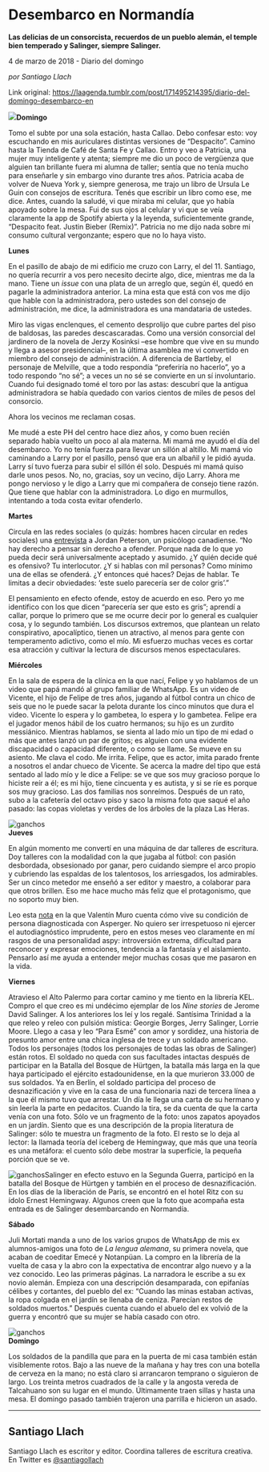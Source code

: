 # Desembarco en Normandía

**Las delicias de un consorcista, recuerdos de un pueblo alemán, el temple bien temperado y Salinger, siempre Salinger.**

4 de marzo de 2018 - Diario del domingo

_por Santiago Llach_

Link original: https://laagenda.tumblr.com/post/171495214395/diario-del-domingo-desembarco-en

![](https://64.media.tumblr.com/fc0eab3c973c5f64193529dd0dd11364/tumblr_inline_pk0xhiazZB1t6q87u_500.jpg)**Domingo**

Tomo el subte por una sola estación, hasta Callao. Debo confesar esto: voy escuchando en mis auriculares distintas versiones de “Despacito”. Camino hasta la Tienda de Café de Santa Fe y Callao. Entro y veo a Patricia, una mujer muy inteligente y atenta; siempre me dio un poco de vergüenza que alguien tan brillante fuera mi alumna de taller; sentía que no tenía mucho para enseñarle y sin embargo vino durante tres años. Patricia acaba de volver de Nueva York y, siempre generosa, me trajo un libro de Ursula Le Guin con consejos de escritura. Tenés que escribir un libro como ese, me dice. Antes, cuando la saludé, vi que miraba mi celular, que yo había apoyado sobre la mesa. Fui de sus ojos al celular y vi que se veía claramente la app de Spotify abierta y la leyenda, suficientemente grande, “Despacito feat. Justin Bieber (Remix)”. Patricia no me dijo nada sobre mi consumo cultural vergonzante; espero que no lo haya visto. 

  
**Lunes**

En el pasillo de abajo de mi edificio me cruzo con Larry, el del 11. Santiago, no quería recurrir a vos pero necesito decirte algo, dice, mientras me da la mano. Tiene un *issue* con una plata de un arreglo que, según él, quedó en pagarle la administradora anterior. La mina esta que está con vos me dijo que hable con la administradora, pero ustedes son del consejo de administración, me dice, la administradora es una mandataria de ustedes. 

Miro las vigas enclenques, el cemento desprolijo que cubre partes del piso de baldosas, las paredes descascaradas. Como una versión consorcial del jardinero de la novela de Jerzy Kosinksi –ese hombre que vive en su mundo y llega a asesor presidencial–, en la última asamblea me vi convertido en miembro del consejo de administración. A diferencia de Bartleby, el personaje de Melville, que a todo respondía “preferiría no hacerlo”, yo a todo respondo “no sé”; a veces un no sé se convierte en un sí involuntario. Cuando fui designado tomé el toro por las astas: descubrí que la antigua administradora se había quedado con varios cientos de miles de pesos del consorcio. 

Ahora los vecinos me reclaman cosas. 

Me mudé a este PH del centro hace diez años, y como buen recién separado había vuelto un poco al ala materna. Mi mamá me ayudó el día del desembarco. Yo no tenía fuerza para llevar un sillón al altillo. Mi mamá vio caminando a Larry por el pasillo, pensó que era un albañil y le pidió ayuda. Larry sí tuvo fuerza para subir el sillón él solo. Después mi mamá quiso darle unos pesos. No, no, gracias, soy un vecino, dijo Larry. Ahora me pongo nervioso y le digo a Larry que mi compañera de consejo tiene razón. Que tiene que hablar con la administradora. Lo digo en murmullos, intentando a toda costa evitar ofenderlo.

  
**Martes**

Circula en las redes sociales (o quizás: hombres hacen circular en redes sociales) una [entrevista](http://www.elmundo.es/opinion/2018/02/12/5a80aa4746163f61168b4622.html) a Jordan Peterson, un psicólogo canadiense. “No hay derecho a pensar sin derecho a ofender. Porque nada de lo que yo pueda decir será universalmente aceptado y asumido. ¿Y quién decide qué es ofensivo? Tu interlocutor. ¿Y si hablas con mil personas? Como mínimo una de ellas se ofenderá. ¿Y entonces qué haces? Dejas de hablar. Te limitas a decir obviedades: ‘este suelo parecería ser de color gris’.”

El pensamiento en efecto ofende, estoy de acuerdo en eso. Pero yo me identifico con los que dicen “parecería ser que esto es gris”; aprendí a callar, porque lo primero que se me ocurre decir por lo general es cualquier cosa, y lo segundo también. Los discursos extremos, que plantean un relato conspirativo, apocalíptico, tienen un atractivo, al menos para gente con temperamento adictivo, como el mío. Mi esfuerzo muchas veces es cortar esa atracción y cultivar la lectura de discursos menos espectaculares.

  
**Miércoles**

En la sala de espera de la clínica en la que nací, Felipe y yo hablamos de un video que papá mandó al grupo familiar de WhatsApp. Es un video de Vicente, el hijo de Felipe de tres años, jugando al fútbol contra un chico de seis que no le puede sacar la pelota durante los cinco minutos que dura el video. Vicente lo espera y lo gambetea, lo espera y lo gambetea. Felipe era el jugador menos hábil de los cuatro hermanos; su hijo es un zurdito messiánico. Mientras hablamos, se sienta al lado mío un tipo de mi edad o más que antes lanzó un par de gritos; es alguien con una evidente discapacidad o capacidad diferente, o como se llame. Se mueve en su asiento. Me clava el codo. Me irrita. Felipe, que es actor, imita parado frente a nosotros el andar chueco de Vicente. Se acerca la madre del tipo que está sentado al lado mío y le dice a Felipe: se ve que sos muy gracioso porque lo hiciste reír a él; es mi hijo, tiene cincuenta y es autista, y si se ríe es porque sos muy gracioso. Las dos familias nos sonreímos. Después de un rato, subo a la cafetería del octavo piso y saco la misma foto que saqué el año pasado: las copas violetas y verdes de los árboles de la plaza Las Heras.

![ganchos](https://64.media.tumblr.com/8e0737760289474ac75e12fb8b119254/tumblr_inline_pk0xhjjl0U1t6q87u_500.jpg)  
**Jueves**

En algún momento me convertí en una máquina de dar talleres de escritura. Doy talleres con la modalidad con la que jugaba al fútbol: con pasión desbordada, obsesionado por ganar, pero cuidando siempre el arco propio y cubriendo las espaldas de los talentosos, los arriesgados, los admirables. Ser un cinco metedor me enseñó a ser editor y maestro, a colaborar para que otros brillen. Eso me hace mucho más feliz que el protagonismo, que no soporto muy bien.

Leo esta [nota](https://comofuncionanlascos.as/autismo-del-que-no-se-nota-e7519049cb01) en la que Valentín Muro cuenta cómo vive su condición de persona diagnosticada con Asperger. No quiero ser irrespetuoso ni ejercer el autodiagnóstico imprudente, pero en estos meses veo claramente en mí rasgos de una personalidad aspy: introversión extrema, dificultad para reconocer y expresar emociones, tendencia a la fantasía y el aislamiento. Pensarlo así me ayuda a entender mejor muchas cosas que me pasaron en la vida.

  
**Viernes**

Atravieso el Alto Palermo para cortar camino y me tiento en la librería KEL. Compro el que creo es mi undécimo ejemplar de los *Nine stories* de Jerome David Salinger. A los anteriores los leí y los regalé. Santísima Trinidad a la que releo y releo con pulsión mística: Georgie Borges, Jerry Salinger, Lorrie Moore. Llego a casa y leo “Para Esmé” con amor y sordidez, una historia de presunto amor entre una chica inglesa de trece y un soldado americano. Todos los personajes (todos los personajes de todas las obras de Salinger) están rotos. El soldado no queda con sus facultades intactas después de participar en la Batalla del Bosque de Hürtgen, la batalla más larga en la que haya participado el ejército estadounidense, en la que murieron 33.000 de sus soldados. Ya en Berlín, el soldado participa del proceso de desnazificación y vive en la casa de una funcionaria nazi de tercera línea a la que él mismo tuvo que arrestar. Un día le llega una carta de su hermano y sin leerla la parte en pedacitos. Cuando la tira, se da cuenta de que la carta venía con una foto. Sólo ve un fragmento de la foto: unos zapatos apoyados en un jardín. Siento que es una descripción de la propia literatura de Salinger: sólo te muestra un fragmento de la foto. El resto se lo deja al lector: la llamada teoría del iceberg de Hemingway, que más que una teoría es una metáfora: el cuento sólo debe mostrar la superficie, la pequeña porción que se ve.

![ganchos](https://64.media.tumblr.com/fc0eab3c973c5f64193529dd0dd11364/tumblr_inline_pk0xhiazZB1t6q87u_500.jpg)Salinger en efecto estuvo en la Segunda Guerra, participó en la batalla del Bosque de Hürtgen y también en el proceso de desnazificación. En los días de la liberación de París, se encontró en el hotel Ritz con su ídolo Ernest Hemingway. Algunos creen que la foto que acompaña esta entrada es de Salinger desembarcando en Normandía.

  
**Sábado**

Juli Mortati manda a uno de los varios grupos de WhatsApp de mis ex alumnos-amigos una foto de *La lengua alemana*, su primera novela, que acaban de coeditar Emecé y Notanpüan. La compro en la librería de la vuelta de casa y la abro con la expectativa de encontrar algo nuevo y a la vez conocido. Leo las primeras páginas. La narradora le escribe a su ex novio alemán. Empieza con una descripción desamparada, con epifanías célibes y cortantes, del pueblo del ex: “Cuando las minas estaban activas, la ropa colgada en el jardín se llenaba de ceniza. Parecían restos de soldados muertos.” Después cuenta cuando el abuelo del ex volvió de la guerra y encontró que su mujer se había casado con otro.

![ganchos](https://64.media.tumblr.com/7e83c2d6f35b05f435fa7042f85e3b6f/tumblr_inline_pk0xhkYoIV1t6q87u_500.jpg)  
**Domingo**

Los soldados de la pandilla que para en la puerta de mi casa también están visiblemente rotos. Bajo a las nueve de la mañana y hay tres con una botella de cerveza en la mano; no está claro si arrancaron temprano o siguieron de largo. Los treinta metros cuadrados de la calle y la angosta vereda de Talcahuano son su lugar en el mundo. Últimamente traen sillas y hasta una mesa. El domingo pasado también trajeron una parrilla e hicieron un asado.

  




---

Santiago Llach
--------------

 Santiago Llach es escritor y editor. Coordina talleres de escritura creativa. En Twitter es [@santiagollach](https://twitter.com/santiagollach) 

